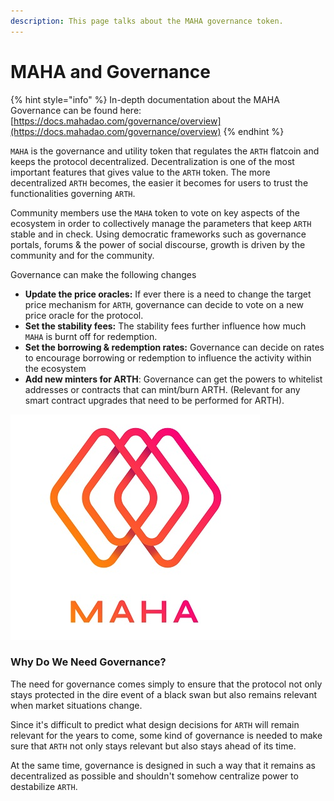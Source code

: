 ```yaml
---
description: This page talks about the MAHA governance token.
---
```


# MAHA and Governance

{% hint style="info" %}
In-depth documentation about the MAHA Governance can be found here: [https://docs.mahadao.com/governance/overview](https://docs.mahadao.com/governance/overview)
{% endhint %}

`MAHA` is the governance and utility token that regulates the `ARTH` flatcoin and keeps the protocol decentralized. Decentralization is one of the most important features that gives value to the `ARTH` token. The more decentralized `ARTH` becomes, the easier it becomes for users to trust the functionalities governing `ARTH`.

Community members use the `MAHA` token to vote on key aspects of the ecosystem in order to collectively manage the parameters that keep `ARTH` stable and in check. Using democratic frameworks such as governance portals, forums & the power of social discourse, growth is driven by the community and for the community.

Governance can make the following changes

* **Update the price oracles:** If ever there is a need to change the target price mechanism for `ARTH`, governance can decide to vote on a new price oracle for the protocol.
* **Set the stability fees:** The stability fees further influence how much `MAHA` is burnt off for redemption.
* **Set the borrowing & redemption rates:** Governance can decide on rates to encourage borrowing or redemption to influence the activity within the ecosystem
* **Add new minters for ARTH**: Governance can get the powers to whitelist addresses or contracts that can mint/burn ARTH. (Relevant for any smart contract upgrades that need to be performed for ARTH).

![MAHA means supreme, magnanimous, and being greater than itself](<.gitbook/assets/MAHADAO ASSET-09 (1).jpg>)

### Why Do We Need Governance?

The need for governance comes simply to ensure that the protocol not only stays protected in the dire event of a black swan but also remains relevant when market situations change.

Since it's difficult to predict what design decisions for `ARTH` will remain relevant for the years to come, some kind of governance is needed to make sure that `ARTH` not only stays relevant but also stays ahead of its time.

At the same time, governance is designed in such a way that it remains as decentralized as possible and shouldn't somehow centralize power to destabilize `ARTH`.
